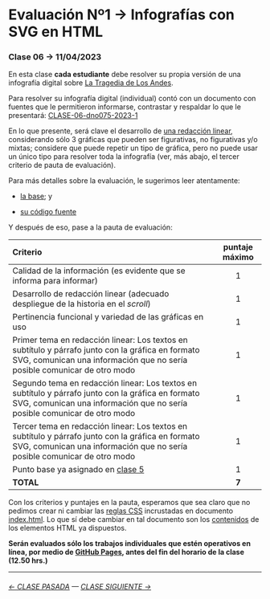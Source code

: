 # Evaluación Nº1 → Infografías con SVG en HTML

### Clase 06 → 11/04/2023

En esta clase **cada estudiante** debe resolver su propia versión de una infografía digital sobre [La Tragedia de Los Andes](https://profesorfaco.github.io/dno075-2023-1/clase-06/).

Para resolver su infografía digital (individual) contó con un documento con fuentes que le permitieron informarse, contrastar y respaldar lo que le presentará: [CLASE-06-dno075-2023-1](https://docs.google.com/document/d/1-K8TYRW-3lTfgRcz64kN3SHP021WK3aHuPPxTwXQ3Jk/edit?usp=sharing)

En lo que presente, será clave el desarrollo de [una redacción linear](https://www.youtube.com/watch?v=iEB3oILm-qQ&t=2010s), considerando sólo 3 gráficas que pueden ser figurativas, no figurativas y/o mixtas; considere que puede repetir un tipo de gráfica, pero no puede usar un único tipo para resolver toda la infografía (ver, más abajo, el tercer criterio de pauta de evaluación).

Para más detalles sobre la evaluación, le sugerimos leer atentamente:

- [la base](https://profesorfaco.github.io/dno075-2023-1/clase-06/); y

- [su código fuente](https://github.com/profesorfaco/dno075-2023-1/blob/main/clase-06/index.html)

Y después de eso, pase a la pauta de evaluación:

| Criterio | puntaje máximo |
|:---------|:--------------:|
| Calidad de la información (es evidente que se informa para informar) | 1 |
| Desarrollo de redacción linear (adecuado despliegue de la historia en el *scroll*) | 1 |
| Pertinencia funcional y variedad de las gráficas en uso | 1 |
| Primer tema en redacción linear: Los textos en subtítulo y párrafo junto con la gráfica en formato SVG, comunican una información que no sería posible comunicar de otro modo | 1 |
| Segundo tema en redacción linear: Los textos en subtítulo y párrafo junto con la gráfica en formato SVG, comunican una información que no sería posible comunicar de otro modo | 1 |
| Tercer tema en redacción linear: Los textos en subtítulo y párrafo junto con la gráfica en formato SVG, comunican una información que no sería posible comunicar de otro modo | 1 |
| Punto base ya asignado en [clase 5](https://docs.google.com/spreadsheets/d/1mVZWwwvEZCp4Zur07GKNSS6yWzZ5_-gNwkjusxaT5oE/edit?usp=sharing) | 1 |
| **TOTAL** | **7** |


Con los criterios y puntajes en la pauta, esperamos que sea claro que no pedimos crear ni cambiar las [reglas CSS](https://developer.mozilla.org/en-US/docs/Learn/Getting_started_with_the_web/CSS_basics#anatomy_of_a_css_ruleset) incrustadas en documento [index.html](https://github.com/profesorfaco/dno075-2023-1/blob/main/clase-06/index.html). Lo que sí debe cambiar en tal documento son los [contenidos](https://developer.mozilla.org/en-US/docs/Learn/HTML/Introduction_to_HTML/Getting_started#anatomy_of_an_html_element) de los elementos HTML ya dispuestos.

**Serán evaluados sólo los trabajos individuales que estén operativos en línea, por medio de [GitHub Pages](https://docs.github.com/es/pages/getting-started-with-github-pages/configuring-a-publishing-source-for-your-github-pages-site), antes del fin del horario de la clase (12.50 hrs.)** 

- - - - - - - -

###### [← CLASE PASADA](https://github.com/profesorfaco/dno075-2023-1/tree/main/clase-05) — [CLASE SIGUIENTE →](https://github.com/profesorfaco/dno075-2023-1/tree/main/clase-07) 

